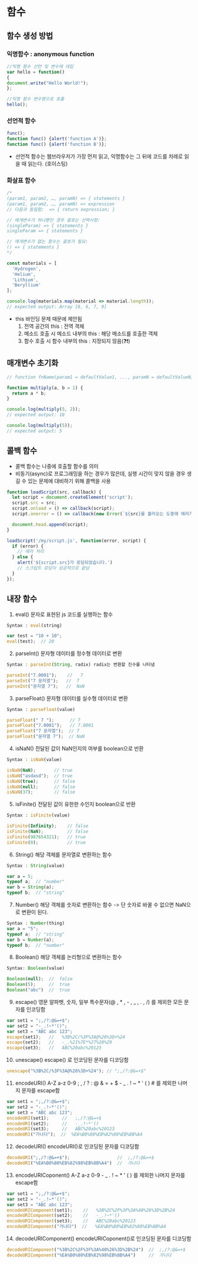 # 함수
## 함수 생성 방법
### 익명함수 : anonymous function
```javascript
//익명 함수 선언 및 변수에 대입
var hello = function()
{
document.write("Hello World!");
};

//익명 함수 변수명으로 호출
hello();
```
### 선언적 함수
```javascript
func();
function func() {alert('function A')};
function func() {alert('function B')};
```

* 선언적 함수는 웹브라우저가 가장 먼저 읽고, 익명함수는 그 뒤에 코드를 차례로 읽을 때 읽는다. (호이스팅)
### 화살표 함수
```javascript
/*
(param1, param2, …, paramN) => { statements }
(param1, param2, …, paramN) => expression
// 다음과 동일함:  => { return expression; }

// 매개변수가 하나뿐인 경우 괄호는 선택사항:
(singleParam) => { statements }
singleParam => { statements }

// 매개변수가 없는 함수는 괄호가 필요:
() => { statements }
*/

const materials = [
  'Hydrogen',
  'Helium',
  'Lithium',
  'Beryllium'
];

console.log(materials.map(material => material.length));
// expected output: Array [8, 6, 7, 9]
```

* this 바인딩 문제 때문에 제안됨
  1. 전역 공간의 this : 전역 객체
  2. 메소드 호출 시 메소드 내부의 this : 해당 메소드를 호출한 객체
  3. 함수 호출 시 함수 내부의 this : 지정되지 않음(❓❗️)


## 매개변수 초기화
```javascript
// function fnName(param1 = defaultValue1, ..., paramN = defaultValueN) { ... }

function multiply(a, b = 1) {
  return a * b;
}

console.log(multiply(5, 2));
// expected output: 10

console.log(multiply(5));
// expected output: 5
```

## 콜백 함수
* 콜백 함수는 나중에 호출할 함수를 의미
* 비동기(async)로 프로그래밍을 하는 경우가 많은데, 실행 시간이 맞지 않을 경우 생길 수 있는 문제에 대비하기 위해 콜백을 사용
```javascript
function loadScript(src, callback) {
  let script = document.createElement('script');
  script.src = src;
  script.onload = () => callback(script);
  script.onerror = () => callback(new Error(`${src}를 불러오는 도중에 에러가 발생했습니다.`));

  document.head.append(script);
}

loadScript('/my/script.js', function(error, script) {
  if (error) {
    // 에러 처리
  } else {
    alert('${script.src}가 로딩되었습니다.')
    // 스크립트 로딩이 성공적으로 끝남
  }
});
```
## 내장 함수
1. eval()
문자로 표현된 js 코드를 실행하는 함수
```javascript
Syntax : eval(string)

var test = "10 + 10";
eval(test);  // 20
```
2. parseInt()
문자형 데이터를 정수형 데이터로 변환
```javascript
Syntax : parseInt(String, radix) radix는 변환할 진수를 나타냄

parseInt("7.0001");    //   7
parseInt("7 문자열");   //  7
parseInt("문자열 7");   //  NaN
```
3. parseFloat()
문자형 데이터를 실수형 데이터로 변환
```javascript
Syntax : parseFloat(value)

parseFloat(" 7 ");      // 7 
parseFloat("7.0001");   // 7.0001
parseFloat("7 문자열");  // 7 
parseFloat("문자열 7");  // NaN
```
4. isNaN()
전달된 값이 NaN인지의 여부를 boolean으로 반환
```javascript
Syntax : isNaN(value)

isNaN(NaN);       // true
isNaN("asdasd");  // true
isNaN(true);      // false
isNaN(null);      // false
isNaN(37);        // false
```
5. isFinite()
전달된 값이 유한한 수인지 boolean으로 반환
```javascript
Syntax : isFinite(value)

isFinite(Infinity);    // false
isFinite(NaN);         // false
isFinite(987654321);   // true
isFinite(0);           // true
```
6. String()
해당 객체를 문자열로 변환하는 함수
```javascript
Syntax : String(value)

var a = 5;
typeof a;  // "number"
var b = String(a);
typeof b;  // "string"
```
7. Number()
해당 객체를 숫자로 변환하는 함수
-> 단 숫자로 바꿀 수 없으면 NaN으로 변환이 된다.
```javascript
Syntax : Number(thing)
var a = "5";
typeof a;  // "string"
var b = Number(a);
typeof b;  // "number"
```
8. Boolean()
해당 객체를 논리형으로 변환하는 함수
```javascript
Syntax: Boolean(value)

Boolean(null);  //  false
Boolean(5);     //  true
Boolean("abc")  //  true
```
9. escape()
영문 알파벳, 숫자, 일부 특수문자(@ , * , - , _ , . , /) 를 제외한 모든 문자를 인코딩함
```javascript
var set1 = ";,/?:@&=+$";  
var set2 = "-_.!~*'()";   
var set3 = "ABC abc 123";
escape(set1);   //   %3B%2C/%3F%3A@%26%3D+%24
escape(set2);   //   -_.%21%7E*%27%28%29
escape(set3);   //   ABC%20abc%20123
```
10. unescape()
escape() 로 인코딩된 문자를 디코딩함
```javascript
unescape("%3B%2C/%3F%3A@%26%3D+%24"); // ";,/?:@&=+$"
```
11. encodeURI()
A-Z a-z 0-9 ; , / ? : @ & = + $ - _ . ! ~ * ' ( ) # 를 제외한 나머지 문자를 escape함
```javascript
var set1 = ";,/?:@&=+$";  
var set2 = "-_.!~*'()";   
var set3 = "ABC abc 123";
encodeURI(set1);     //   ;,/?:@&=+$
encodeURI(set2);     //   -_.!~*'()
encodeURI(set3);     //   ABC%20abc%20123
encodeURI("가나다");  //  %EA%B0%80%EB%82%98%EB%8B%A4
```
12. decodeURI()
encodeURI()로 인코딩된 문자를 디코딩함
```javascript
decodeURI(";,/?:@&=+$");                  //  ;,/?:@&=+$
decodeURI("%EA%B0%80%EB%82%98%EB%8B%A4")  //  가나다
```
13. encodeURICoponent()
A-Z a-z 0-9 - _ . ! ~ * ' ( ) 를 제외한 나머지 문자를 escape함
```javascript
var set1 = ";,/?:@&=+$";  
var set2 = "-_.!~*'()";   
var set3 = "ABC abc 123";
encodeURIComponent(set1);    //   %3B%2C%2F%3F%3A%40%26%3D%2B%24
encodeURIComponent(set2);    //   -_.!~*'()
encodeURIComponent(set3);    //   ABC%20abc%20123
encodeURIComponent("가나다")  //   %EA%B0%80%EB%82%98%EB%8B%A4
```
14. decodeURIComponent()
encodeURICoponent()로 인코딩된 문자를 디코딩함
```javascript
decodeURIComponent("%3B%2C%2F%3F%3A%40%26%3D%2B%24")  //  ;,/?:@&=+$
decodeURIComponent("%EA%B0%80%EB%82%98%EB%8B%A4")     //  가나다
```